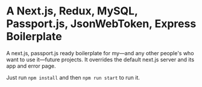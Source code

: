 # A Next.js, Redux, MySQL, Passport.js, JsonWebToken, Express Boilerplate

A next.js, passport.js ready boilerplate for my—and any other people's who want to use it—future projects. It overrides the default next.js server and its app and error page.

Just run
`npm install`
and then
`npm run start` to run it.
